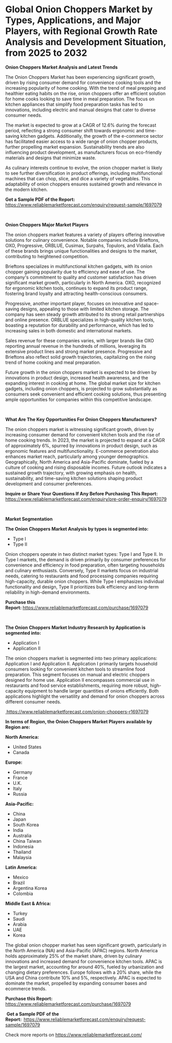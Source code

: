 <p><h1>Global Onion Choppers Market by Types, Applications, and Major Players, with Regional Growth Rate Analysis and Development Situation, from 2025 to 2032</h1></p><p><strong>Onion Choppers Market Analysis and Latest Trends</strong></p>
<p><p>The Onion Choppers Market has been experiencing significant growth, driven by rising consumer demand for convenience cooking tools and the increasing popularity of home cooking. With the trend of meal prepping and healthier eating habits on the rise, onion choppers offer an efficient solution for home cooks looking to save time in meal preparation. The focus on kitchen appliances that simplify food preparation tasks has led to innovations, including electric and manual designs that cater to diverse consumer needs.</p><p>The market is expected to grow at a CAGR of 12.6% during the forecast period, reflecting a strong consumer shift towards ergonomic and time-saving kitchen gadgets. Additionally, the growth of the e-commerce sector has facilitated easier access to a wide range of onion chopper products, further propelling market expansion. Sustainability trends are also influencing product development, as manufacturers focus on eco-friendly materials and designs that minimize waste.</p><p>As culinary interests continue to evolve, the onion chopper market is likely to see further diversification in product offerings, including multifunctional machines that can chop, slice, and dice a variety of vegetables. This adaptability of onion choppers ensures sustained growth and relevance in the modern kitchen.</p></p>
<p><strong>Get a Sample PDF of the Report:&nbsp;</strong> <a href="https://www.reliablemarketforecast.com/enquiry/request-sample/1697079?utm_campaign=1169&utm_medium=2&utm_source=Github&utm_content=ia&utm_term=08012025&utm_id=onion-choppers">https://www.reliablemarketforecast.com/enquiry/request-sample/1697079</a></p>
<p>&nbsp;</p>
<p><strong>Onion Choppers Major Market Players</strong></p>
<p><p>The onion choppers market features a variety of players offering innovative solutions for culinary convenience. Notable companies include Brieftons, OXO, Progressive, ORBLUE, Cusimax, Surpahs, Topulors, and Vidalia. Each of these brands brings unique functionalities and designs to the market, contributing to heightened competition.</p><p>Brieftons specializes in multifunctional kitchen gadgets, with its onion chopper gaining popularity due to efficiency and ease of use. The company's commitment to quality and customer satisfaction has driven significant market growth, particularly in North America. OXO, recognized for ergonomic kitchen tools, continues to expand its product range, fostering brand loyalty and attracting health-conscious consumers.</p><p>Progressive, another important player, focuses on innovative and space-saving designs, appealing to those with limited kitchen storage. The company has seen steady growth attributed to its strong retail partnerships and online presence. ORBLUE specializes in high-quality kitchen tools, boasting a reputation for durability and performance, which has led to increasing sales in both domestic and international markets.</p><p>Sales revenue for these companies varies, with larger brands like OXO reporting annual revenue in the hundreds of millions, leveraging its extensive product lines and strong market presence. Progressive and Brieftons also reflect solid growth trajectories, capitalizing on the rising trend of home cooking and meal preparation.</p><p>Future growth in the onion choppers market is expected to be driven by innovations in product design, increased health awareness, and the expanding interest in cooking at home. The global market size for kitchen gadgets, including onion choppers, is projected to grow substantially as consumers seek convenient and efficient cooking solutions, thus presenting ample opportunities for companies within this competitive landscape.</p></p>
<p>&nbsp;</p>
<p><strong>What Are The Key Opportunities For Onion Choppers Manufacturers?</strong></p>
<p><p>The onion choppers market is witnessing significant growth, driven by increasing consumer demand for convenient kitchen tools and the rise of home cooking trends. In 2023, the market is projected to expand at a CAGR of approximately 6%, spurred by innovations in product design, such as ergonomic features and multifunctionality. E-commerce penetration also enhances market reach, particularly among younger demographics. Geographically, North America and Asia-Pacific dominate, fueled by a culture of cooking and rising disposable incomes. Future outlook indicates a sustained growth trajectory, with growing emphasis on health, sustainability, and time-saving kitchen solutions shaping product development and consumer preferences.</p></p>
<p><strong>Inquire or Share Your Questions If Any Before Purchasing This Report:</strong> <a href="https://www.reliablemarketforecast.com/enquiry/pre-order-enquiry/1697079?utm_campaign=1169&utm_medium=2&utm_source=Github&utm_content=ia&utm_term=08012025&utm_id=onion-choppers">https://www.reliablemarketforecast.com/enquiry/pre-order-enquiry/1697079</a></p>
<p>&nbsp;</p>
<p><strong>Market Segmentation</strong></p>
<p><strong>The Onion Choppers Market Analysis by types is segmented into:</strong></p>
<p><ul><li>Type I</li><li>Type II</li></ul></p>
<p><p>Onion choppers operate in two distinct market types: Type I and Type II. In Type I markets, the demand is driven primarily by consumer preferences for convenience and efficiency in food preparation, often targeting households and culinary enthusiasts. Conversely, Type II markets focus on industrial needs, catering to restaurants and food processing companies requiring high-capacity, durable onion choppers. While Type I emphasizes individual functionality and design, Type II prioritizes bulk efficiency and long-term reliability in high-demand environments.</p></p>
<p><strong>Purchase this Report:&nbsp;</strong><a href="https://www.reliablemarketforecast.com/purchase/1697079?utm_campaign=1169&utm_medium=2&utm_source=Github&utm_content=ia&utm_term=08012025&utm_id=onion-choppers">https://www.reliablemarketforecast.com/purchase/1697079</a></p>
<p>&nbsp;</p>
<p><strong>The Onion Choppers Market Industry Research by Application is segmented into:</strong></p>
<p><ul><li>Application I</li><li>Application II</li></ul></p>
<p><p>The onion choppers market is segmented into two primary applications: Application I and Application II. Application I primarily targets household consumers looking for convenient kitchen tools to streamline food preparation. This segment focuses on manual and electric choppers designed for home use. Application II encompasses commercial use in restaurants and food service establishments, requiring more robust, high-capacity equipment to handle larger quantities of onions efficiently. Both applications highlight the versatility and demand for onion choppers across different consumer needs.</p></p>
<p><a href="https://www.reliablemarketforecast.com/onion-choppers-r1697079?utm_campaign=1169&utm_medium=2&utm_source=Github&utm_content=ia&utm_term=08012025&utm_id=onion-choppers">&nbsp;https://www.reliablemarketforecast.com/onion-choppers-r1697079</a></p>
<p><strong>In terms of Region, the Onion Choppers Market Players available by Region are:</strong></p>
<p>
    <p> <strong> North America: </strong>
        <ul>
            <li>United States</li>
            <li>Canada</li>
        </ul>
        </p> 
    <p> <strong> Europe: </strong>
        <ul>
            <li>Germany</li>
            <li>France</li>
            <li>U.K.</li>
            <li>Italy</li>
            <li>Russia</li>
        </ul>
        </p> 
    <p> <strong> Asia-Pacific: </strong>
        <ul>
            <li>China</li>
            <li>Japan</li>
            <li>South Korea</li>
            <li>India</li>
            <li>Australia</li>
            <li>China Taiwan</li>
            <li>Indonesia</li>
            <li>Thailand</li>
            <li>Malaysia</li>
        </ul>
        </p> 
    <p> <strong> Latin America: </strong>
        <ul>
            <li>Mexico</li>
            <li>Brazil</li>
            <li>Argentina Korea</li>
            <li>Colombia</li>
        </ul>
        </p> 
    <p> <strong> Middle East & Africa: </strong>
        <ul>
            <li>Turkey</li>
            <li>Saudi</li>
            <li>Arabia</li>
            <li>UAE</li>
            <li>Korea</li>
        </ul>
    </p>
    </p>
<p><p>The global onion chopper market has seen significant growth, particularly in the North America (NA) and Asia-Pacific (APAC) regions. North America holds approximately 25% of the market share, driven by culinary innovations and increased demand for convenience kitchen tools. APAC is the largest market, accounting for around 40%, fueled by urbanization and changing dietary preferences. Europe follows with a 20% share, while the USA and China contribute 10% and 5%, respectively. APAC is expected to dominate the market, propelled by expanding consumer bases and ecommerce trends.</p></p>
<p><strong>Purchase this Report: </strong><a href="https://www.reliablemarketforecast.com/purchase/1697079?utm_campaign=1169&utm_medium=2&utm_source=Github&utm_content=ia&utm_term=08012025&utm_id=onion-choppers">https://www.reliablemarketforecast.com/purchase/1697079</a></p>
<p>&nbsp;<strong>Get a Sample PDF of the Report:&nbsp;&nbsp;</strong><a href="https://www.reliablemarketforecast.com/enquiry/request-sample/1697079?utm_campaign=1169&utm_medium=2&utm_source=Github&utm_content=ia&utm_term=08012025&utm_id=onion-choppers">https://www.reliablemarketforecast.com/enquiry/request-sample/1697079</a></p>
<p><strong></strong></p>
<p>Check more reports on <a href="https://www.reliablemarketforecast.com/?utm_campaign=1169&utm_medium=2&utm_source=Github&utm_content=ia&utm_term=08012025&utm_id=onion-choppers">https://www.reliablemarketforecast.com/</a></p>